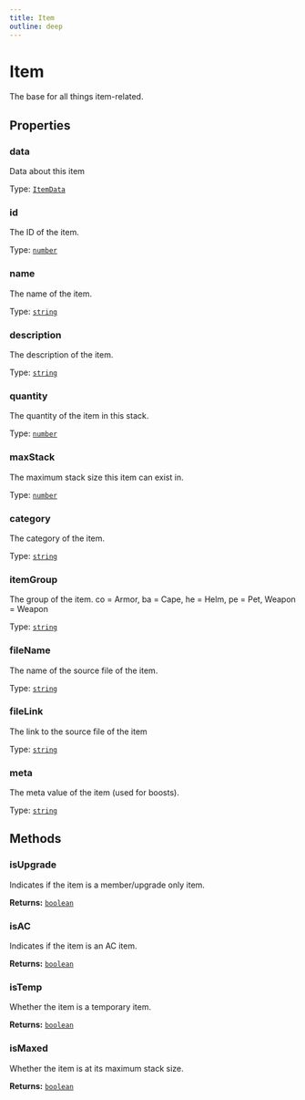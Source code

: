 ```yaml
---
title: Item
outline: deep
---
```

# Item

The base for all things item-related.



## Properties

### data
Data about this item

Type: <code><a href="/api/struct/item">ItemData</a></code>

### id<Badge text="getter" />
The ID of the item.

Type: <code><a href="https://developer.mozilla.org/en-us/docs/web/javascript/reference/global_objects/number">number</a></code>

### name<Badge text="getter" />
The name of the item.

Type: <code><a href="https://developer.mozilla.org/en-us/docs/web/javascript/reference/global_objects/string">string</a></code>

### description<Badge text="getter" />
The description of the item.

Type: <code><a href="https://developer.mozilla.org/en-us/docs/web/javascript/reference/global_objects/string">string</a></code>

### quantity<Badge text="getter" />
The quantity of the item in this stack.

Type: <code><a href="https://developer.mozilla.org/en-us/docs/web/javascript/reference/global_objects/number">number</a></code>

### maxStack<Badge text="getter" />
The maximum stack size this item can exist in.

Type: <code><a href="https://developer.mozilla.org/en-us/docs/web/javascript/reference/global_objects/number">number</a></code>

### category<Badge text="getter" />
The category of the item.

Type: <code><a href="https://developer.mozilla.org/en-us/docs/web/javascript/reference/global_objects/string">string</a></code>

### itemGroup<Badge text="getter" />
The group of the item.
co = Armor, ba = Cape, he = Helm, pe = Pet, Weapon = Weapon

Type: <code><a href="https://developer.mozilla.org/en-us/docs/web/javascript/reference/global_objects/string">string</a></code>

### fileName<Badge text="getter" />
The name of the source file of the item.

Type: <code><a href="https://developer.mozilla.org/en-us/docs/web/javascript/reference/global_objects/string">string</a></code>

### fileLink<Badge text="getter" />
The link to the source file of the item

Type: <code><a href="https://developer.mozilla.org/en-us/docs/web/javascript/reference/global_objects/string">string</a></code>

### meta<Badge text="getter" />
The meta value of the item (used for boosts).

Type: <code><a href="https://developer.mozilla.org/en-us/docs/web/javascript/reference/global_objects/string">string</a></code>

## Methods

### isUpgrade
Indicates if the item is a member/upgrade only item.

**Returns:** <code><a href="https://developer.mozilla.org/en-us/docs/web/javascript/reference/global_objects/boolean">boolean</a></code>

### isAC
Indicates if the item is an AC item.

**Returns:** <code><a href="https://developer.mozilla.org/en-us/docs/web/javascript/reference/global_objects/boolean">boolean</a></code>

### isTemp
Whether the item is a temporary item.

**Returns:** <code><a href="https://developer.mozilla.org/en-us/docs/web/javascript/reference/global_objects/boolean">boolean</a></code>

### isMaxed
Whether the item is at its maximum stack size.

**Returns:** <code><a href="https://developer.mozilla.org/en-us/docs/web/javascript/reference/global_objects/boolean">boolean</a></code>
